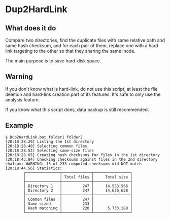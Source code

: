 # Dup2HardLink

## What does it do

Compare two directories, find the duplicate files with same relative path and
same hash checksum, and for each pair of them, replace one with a hard link
targeting to the other so that they sharing the same inode.

The main purpose is to save hard-disk space.

## Warning

If you don't know what is hard-link, do not use this script, at least the file deletion and hard-link creation part of its features. It's safe to only use the analysis feature.

If you know what this script does, data backup is still recommended.

## Example

```console
$ Dup2HardLink.bat folder1 folder2
[20:18:28.29] Listing the 1st directory
[20:18:28.40] Selecting common files
[20:18:28.52] Selecting same-size files
[20:18:28.65] Creating hash checksums for files in the 1st directory
[20:18:43.84] Checking checksums against files in the 2nd directory
sha1sum: WARNING: 13 of 233 computed checksums did NOT match
[20:18:44.56] Statistics:
        ┌───────────────┬─────────────┬────────────────┐
        │               │ Total files │     Total size │
        ├───────────────┼─────────────┼────────────────┤
        │ Directory 1   │         247 │     14,553,566 │
        │ Directory 2   │         247 │     14,636,638 │
        ├───────────────┼─────────────┼────────────────┤
        │ Common files  │         247 │                │
        │ Same sized    │         233 │                │
        │ Hash matching │         220 │      5,733,289 │
        └───────────────┴─────────────┴────────────────┘
```
